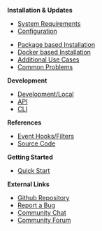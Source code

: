 **Installation & Updates**

- [System Requirements](installation/system-requirements.md)
- [Configuration](installation/configuration.md)
<!-- - [Installation](installation/installation-types.md) -->
- [Package based Installation](installation/quick-installation.md)
- [Docker based Installation](installation/docker.md)
- [Additional Use Cases](installation/advanced.md)
- [Common Problems](installation/common-issues.md)

**Development**

- [Development/Local](installation/development.md)
- [API](api/usage.md)
- [CLI](development/commandline.md)

**References**

- [Event Hooks/Filters](technical/hooks.md)
- [Source Code](technical/README.md)

**Getting Started**

- [Quick Start](getting-started/new-project.md)

**External Links**

- [Github Repository](https://github.com/Leantime/leantime/)
- [Report a Bug](https://github.com/Leantime/leantime/issues/new)
- [Community Chat](https://discord.gg/4zMzJtAq9z)
- [Community Forum](https://community.leantime.io/)
